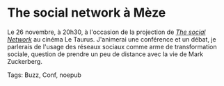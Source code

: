 # The social network à Mèze

Le 26 novembre, à 20h30, à l'occasion de la projection de [*The social Network*](http://www.thesocialnetwork-movie.com/) au cinéma Le Taurus. J'animerai une conférence et un débat, je parlerais de l'usage des réseaux sociaux comme arme de transformation sociale, question de prendre un peu de distance avec la vie de Mark Zuckerberg.

Tags: Buzz, Conf, noepub